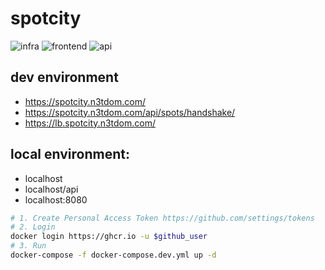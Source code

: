 # spotcity
![infra](https://github.com/spotcity/spotcity/workflows/infra/badge.svg)
![frontend](https://github.com/spotcity/spotcity/workflows/frontend/badge.svg)
![api](https://github.com/spotcity/spotcity/workflows/api/badge.svg)


## dev environment
- https://spotcity.n3tdom.com/
- https://spotcity.n3tdom.com/api/spots/handshake/
- https://lb.spotcity.n3tdom.com/


## local environment:
- localhost
- localhost/api
- localhost:8080

```bash
# 1. Create Personal Access Token https://github.com/settings/tokens
# 2. Login
docker login https://ghcr.io -u $github_user
# 3. Run
docker-compose -f docker-compose.dev.yml up -d

```
